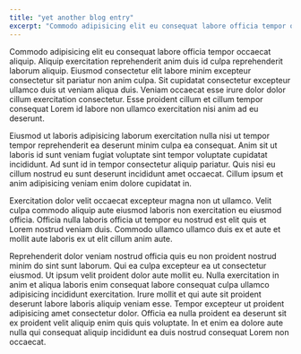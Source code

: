 ```yaml
---
title: "yet another blog entry"
excerpt: "Commodo adipisicing elit eu consequat labore officia tempor occaecat aliquip. Aliquip exercitation reprehenderit anim duis id culpa reprehenderit laborum aliquip."
---
```


Commodo adipisicing elit eu consequat labore officia tempor occaecat aliquip. Aliquip exercitation reprehenderit anim duis id culpa reprehenderit laborum aliquip. Eiusmod consectetur elit labore minim excepteur consectetur sit pariatur non anim culpa. Sit cupidatat consectetur excepteur ullamco duis ut veniam aliqua duis. Veniam occaecat esse irure dolor dolor cillum exercitation consectetur. Esse proident cillum et cillum tempor consequat Lorem id labore non ullamco exercitation nisi anim ad eu deserunt.

Eiusmod ut laboris adipisicing laborum exercitation nulla nisi ut tempor tempor reprehenderit ea deserunt minim culpa ea consequat. Anim sit ut laboris id sunt veniam fugiat voluptate sint tempor voluptate cupidatat incididunt. Ad sunt id in tempor consectetur aliquip pariatur. Quis nisi eu cillum nostrud eu sunt deserunt incididunt amet occaecat. Cillum ipsum et anim adipisicing veniam enim dolore cupidatat in.

Exercitation dolor velit occaecat excepteur magna non ut ullamco. Velit culpa commodo aliquip aute eiusmod laboris non exercitation eu eiusmod officia. Officia nulla laboris officia ut tempor eu nostrud est elit quis et Lorem nostrud veniam duis. Commodo ullamco ullamco duis ex et aute et mollit aute laboris ex ut elit cillum anim aute.

Reprehenderit dolor veniam nostrud officia quis eu non proident nostrud minim do sint sunt laborum. Qui ea culpa excepteur ea ut consectetur eiusmod. Ut ipsum velit proident dolor aute mollit eu. Nulla exercitation in anim et aliqua laboris enim consequat labore consequat culpa ullamco adipisicing incididunt exercitation. Irure mollit et qui aute sit proident deserunt labore laboris aliquip veniam esse. Tempor excepteur ut proident adipisicing amet consectetur dolor. Officia ea nulla proident ea deserunt sit ex proident velit aliquip enim quis quis voluptate. In et enim ea dolore aute nulla qui consequat aliquip incididunt ea duis nostrud consequat Lorem non occaecat.
